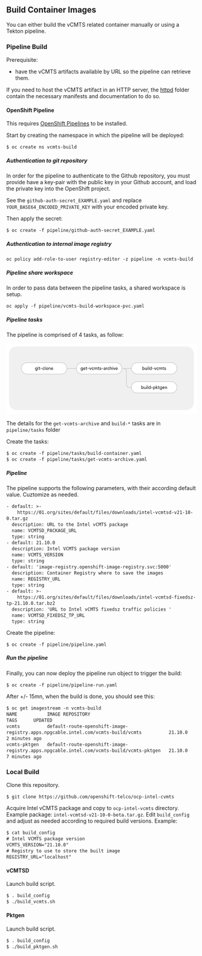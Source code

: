## Build Container Images

You can either build the vCMTS related container manually or using a Tekton pipeline.

### Pipeline Build

Prerequisite:
- have the vCMTS artifacts available by URL so the pipeline can retrieve them.

If you need to host the vCMTS artifact in an HTTP server, the [httpd](httpd) folder contain the necessary manifests and documentation to do so.

#### OpenShift Pipeline

This requires [OpenShift Pipelines](https://docs.openshift.com/container-platform/4.9/cicd/pipelines/installing-pipelines.html) to be installed.

Start by creating the namespace in which the pipeline will be deployed:

~~~
$ oc create ns vcmts-build
~~~

##### Authentication to git repository

In order for the pipeline to authenticate to the Github repository, you must provide have a key-pair with the public key in your Github account, and load the private key into the OpenShift project.

See the `github-auth-secret_EXAMPLE.yaml` and replace `YOUR_BASE64_ENCODED_PRIVATE_KEY` with your encoded private key.

Then apply the secret:
~~~
$ oc create -f pipeline/github-auth-secret_EXAMPLE.yaml
~~~

##### Authentication to internal image registry

~~~
oc policy add-role-to-user registry-editor -z pipeline -n vcmts-build
~~~

##### Pipeline share workspace

In order to pass data between the pipeline tasks, a shared workspace is setup.

~~~
oc apply -f pipeline/vcmts-build-workspace-pvc.yaml
~~~

##### Pipeline tasks

The pipeline is comprised of 4 tasks, as follow:

![Architecture](../docs/pipeline-overview.png)

The details for the `get-vcmts-archive` and `build-*` tasks are in `pipeline/tasks` folder

Create the tasks:

~~~
$ oc create -f pipeline/tasks/build-container.yaml
$ oc create -f pipeline/tasks/get-vcmts-archive.yaml
~~~

##### Pipeline

The pipeline supports the following parameters, with their according default value.
Cuztomize as needed.

    - default: >-
        https://01.org/sites/default/files/downloads/intel-vcmtsd-v21-10-0.tar.gz
      description: URL to the Intel vCMTS package
      name: VCMTSD_PACKAGE_URL
      type: string
    - default: 21.10.0
      description: Intel VCMTS package version
      name: VCMTS_VERSION
      type: string
    - default: 'image-registry.openshift-image-registry.svc:5000'
      description: Container Registry where to save the images
      name: REGISTRY_URL
      type: string
    - default: >-
        https://01.org/sites/default/files/downloads/intel-vcmtsd-fixedsz-tp-21.10.0.tar.bz2
      description: 'URL to Intel vCMTS fixedsz traffic policies '
      name: VCMTSD_FIXEDSZ_TP_URL
      type: string


Create the pipeline:

~~~
$ oc create -f pipeline/pipeline.yaml
~~~

##### Run the pipeline

Finally, you can now deploy the pipeline run object to trigger the build:

~~~
$ oc create -f pipeline/pipeline-run.yaml
~~~

After +/- 15mn, when the build is done, you should see this:

~~~
$ oc get imagestream -n vcmts-build
NAME           IMAGE REPOSITORY                                                                          TAGS      UPDATED
vcmts          default-route-openshift-image-registry.apps.npgcable.intel.com/vcmts-build/vcmts          21.10.0   2 minutes ago
vcmts-pktgen   default-route-openshift-image-registry.apps.npgcable.intel.com/vcmts-build/vcmts-pktgen   21.10.0   7 minutes ago
~~~

### Local Build

Clone this repository.

```
$ git clone https://github.com/openshift-telco/ocp-intel-cvmts
```

Acquire Intel vCMTS package and copy to `ocp-intel-vcmts` directory. 
Example package: `intel-vcmtsd-v21-10-0-beta.tar.gz`.
Edit `build_config` and adjust as needed according to required build versions. Example:

```
$ cat build_config 
# Intel VCMTS package version
VCMTS_VERSION="21.10.0"
# Registry to use to store the built image
REGISTRY_URL="localhost"
```

#### vCMTSD

Launch build script.

```
$ . build_config
$ ./build_vcmts.sh
```

#### Pktgen

Launch build script.

```
$ . build_config
$ ./build_pktgen.sh
```